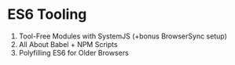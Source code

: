 # ES6 Tooling

1. Tool-Free Modules with SystemJS (+bonus BrowserSync setup)
2. All About Babel + NPM Scripts
3. Polyfilling ES6 for Older Browsers
